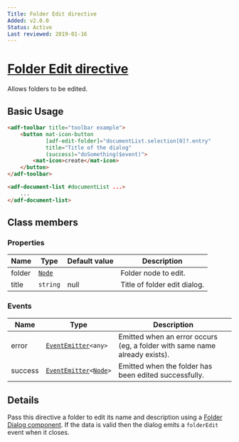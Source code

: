 ```yaml
---
Title: Folder Edit directive
Added: v2.0.0
Status: Active
Last reviewed: 2019-01-16
---
```


# [Folder Edit directive](../../../lib/content-services/src/lib/folder-directive/folder-edit.directive.ts "Defined in folder-edit.directive.ts")

Allows folders to be edited.

## Basic Usage

```html
<adf-toolbar title="toolbar example">
    <button mat-icon-button
            [adf-edit-folder]="documentList.selection[0]?.entry"
            title="Title of the dialog"
            (success)="doSomething($event)">
        <mat-icon>create</mat-icon>
    </button>
</adf-toolbar>

<adf-document-list #documentList ...>
    ...
</adf-document-list>
```

## Class members

### Properties

| Name | Type | Default value | Description |
| --- | --- | --- | --- |
| folder | [`Node`](https://github.com/Alfresco/alfresco-js-api/blob/develop/src/api/content-rest-api/docs/Node.md) |  | Folder node to edit. |
| title | `string` | null | Title of folder edit dialog. |

### Events

| Name | Type | Description |
| --- | --- | --- |
| error | [`EventEmitter`](https://angular.io/api/core/EventEmitter)`<any>` | Emitted when an error occurs (eg, a folder with same name already exists). |
| success | [`EventEmitter`](https://angular.io/api/core/EventEmitter)`<`[`Node`](https://github.com/Alfresco/alfresco-js-api/blob/develop/src/api/content-rest-api/docs/Node.md)`>` | Emitted when the folder has been edited successfully. |

## Details

Pass this directive a folder to edit its name and description using a [Folder Dialog component](../../../lib/content-services/dialogs/folder.dialog.ts).
If the data is valid then the dialog emits a `folderEdit` event when it closes.
